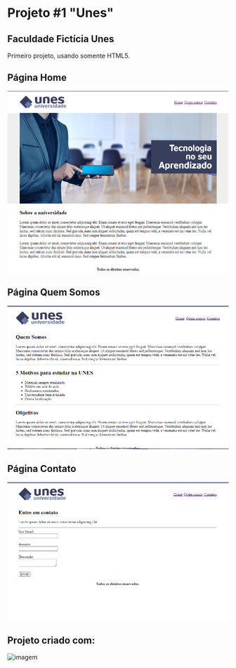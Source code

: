 # Projeto #1 "Unes"
 
 ## Faculdade Fictícia Unes

 Primeiro projeto, usando somente HTML5.

 ## Página Home

 ![imagem](./Imagens/homeunes.png)

 ## Página Quem Somos

 ![imagem](./Imagens/quemsomosunes.png)

 ## Página Contato

 ![imagem](./Imagens/contatounes.png)

 ## Projeto criado com:

 ![imagem](https://img.shields.io/badge/HTML5-E34F26?style=for-the-badge&logo=html5&logoColor=white)